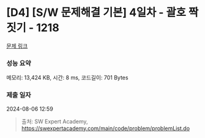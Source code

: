 # [D4] [S/W 문제해결 기본] 4일차 - 괄호 짝짓기 - 1218 

[문제 링크](https://swexpertacademy.com/main/code/problem/problemDetail.do?contestProbId=AV14eWb6AAkCFAYD) 

### 성능 요약

메모리: 13,424 KB, 시간: 8 ms, 코드길이: 701 Bytes

### 제출 일자

2024-08-06 12:59



> 출처: SW Expert Academy, https://swexpertacademy.com/main/code/problem/problemList.do